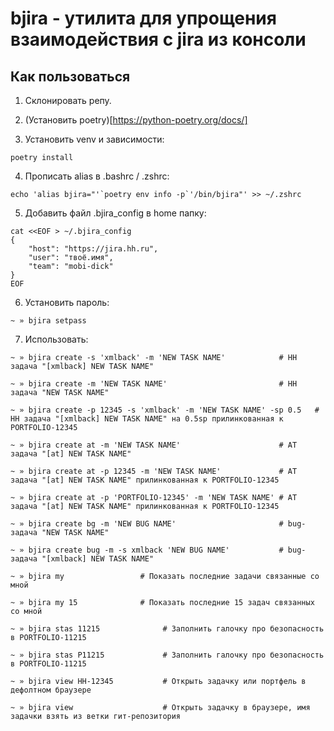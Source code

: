 
# bjira - утилита для упрощения взаимодействия с jira из консоли

## Как пользоваться

1. Склонировать репу.

2. (Установить poetry)[https://python-poetry.org/docs/]

3. Установить venv и зависимости:

```shell script
poetry install
```

4. Прописать alias в .bashrc / .zshrc:

```shell script
echo 'alias bjira="'`poetry env info -p`'/bin/bjira"' >> ~/.zshrc
```

5. Добавить файл .bjira_config в home папку:

```shell script
cat <<EOF > ~/.bjira_config
{
    "host": "https://jira.hh.ru",
    "user": "твоё.имя",
    "team": "mobi-dick"
}
EOF
```

6. Установить пароль:

```shell script
~ » bjira setpass
```

7. Использовать:

```shell script
~ » bjira create -s 'xmlback' -m 'NEW TASK NAME'            # HH задача "[xmlback] NEW TASK NAME"

~ » bjira create -m 'NEW TASK NAME'                         # HH задача "NEW TASK NAME"

~ » bjira create -p 12345 -s 'xmlback' -m 'NEW TASK NAME' -sp 0.5   # HH задача "[xmlback] NEW TASK NAME" на 0.5sp прилинкованная к PORTFOLIO-12345

~ » bjira create at -m 'NEW TASK NAME'                      # AT задача "[at] NEW TASK NAME"

~ » bjira create at -p 12345 -m 'NEW TASK NAME'             # AT задача "[at] NEW TASK NAME" прилинкованная к PORTFOLIO-12345

~ » bjira create at -p 'PORTFOLIO-12345' -m 'NEW TASK NAME' # AT задача "[at] NEW TASK NAME" прилинкованная к PORTFOLIO-12345

~ » bjira create bg -m 'NEW BUG NAME'                       # bug-задача "NEW TASK NAME"

~ » bjira create bug -m -s xmlback 'NEW BUG NAME'           # bug-задача "[xmlback] NEW TASK NAME"

~ » bjira my                 # Показать последние задачи связанные со мной

~ » bjira my 15              # Показать последние 15 задач связанных со мной

~ » bjira stas 11215              # Заполнить галочку про безопасность в PORTFOLIO-11215

~ » bjira stas P11215             # Заполнить галочку про безопасность в PORTFOLIO-11215

~ » bjira view HH-12345           # Открыть задачку или портфель в дефолтном браузере

~ » bjira view                    # Открыть задачку в браузере, имя задачки взять из ветки гит-репозитория
```
